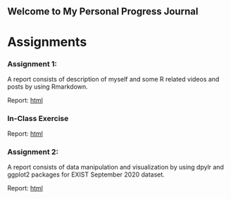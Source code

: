 ## Welcome to My Personal Progress Journal

# Assignments

### Assignment 1:
A report consists of description of myself and some R related videos and posts by using Rmarkdown.

Report: [html](rmarkdown.html)

### In-Class Exercise 
Report: [html](In-class-exercise.html)

### Assignment 2:
A report consists of data manipulation and visualization by using dpylr and ggplot2 packages for EXIST September 2020 dataset.

Report: [html](Assignment2_Electricity-Market-Prices.html)
